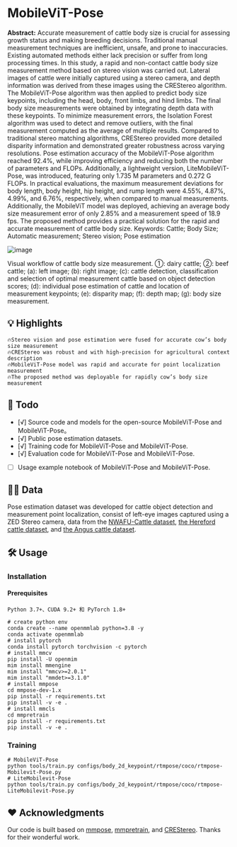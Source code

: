 # MobileViT-Pose

**Abstract:** Accurate measurement of cattle body size is crucial for assessing growth status and making breeding decisions. Traditional manual measurement techniques are inefficient, unsafe, and prone to inaccuracies. Existing automated methods either lack precision or suffer from long processing times. In this study, a rapid and non-contact cattle body size measurement method based on stereo vision was carried out. Lateral images of cattle were initially captured using a stereo camera, and depth information was derived from these images using the CREStereo algorithm. The MobileViT-Pose algorithm was then applied to predict body size keypoints, including the head, body, front limbs, and hind limbs. The final body size measurements were obtained by integrating depth data with these keypoints. To minimize measurement errors, the Isolation Forest algorithm was used to detect and remove outliers, with the final measurement computed as the average of multiple results. Compared to traditional stereo matching algorithms, CREStereo provided more detailed disparity information and demonstrated greater robustness across varying resolutions. Pose estimation accuracy of the MobileViT-Pose algorithm reached 92.4%, while improving efficiency and reducing both the number of parameters and FLOPs. Additionally, a lightweight version, LiteMobileViT-Pose, was introduced, featuring only 1.735 M parameters and 0.272 G FLOPs. In practical evaluations, the maximum measurement deviations for body length, body height, hip height, and rump length were 4.55%, 4.87%, 4.99%, and 6.76%, respectively, when compared to manual measurements. Additionally, the MobileViT model was deployed, achieving an average body size measurement error of only 2.85% and a measurement speed of 18.9 fps. The proposed method provides a practical solution for the rapid and accurate measurement of cattle body size.
Keywords: Cattle; Body Size; Automatic measurement; Stereo vision; Pose estimation

![image](https://github.com/user-attachments/assets/70ada5c9-d181-4167-a658-4c8769c8f1e7)

Visual workflow of cattle body size measurement. ①: dairy cattle; ②: beef cattle; (a): left image; (b): right image; (c): cattle detection, classification and selection of optimal measurement cattle based on object detection scores; (d): individual pose estimation of cattle and location of measurement keypoints; (e): disparity map; (f): depth map; (g): body size measurement.
## 💡 Highlights

    🔥Stereo vision and pose estimation were fused for accurate cow’s body size measurement
    🔥CREStereo was robust and with high-precision for agricultural context description
    🔥MobileViT-Pose model was rapid and accurate for point localization measurement
    🔥The proposed method was deployable for rapidly cow’s body size measurement

## 📜 Todo
- [√] Source code and models for the open-source MobileViT-Pose and MobileViT-Pose。
- [√] Public pose estimation datasets.
- [√] Training code for MobileViT-Pose and MobileViT-Pose.
- [√] Evaluation code for MobileViT-Pose and MobileViT-Pose.
- [ ] Usage example notebook of MobileViT-Pose and MobileViT-Pose.
## 👨‍💻 Data
Pose estimation dataset was developed for cattle object detection and measurement point localization, consist of left-eye images captured using a ZED Stereo camera, data from the [NWAFU-Cattle dataset](https://github.com/MicaleLee/Database/blob/master/NWAFU-CattleDataset), [the Hereford cattle dataset](https://github.com/ruchaya/CowDatabase), and [the Angus cattle dataset](https://github.com/ruchaya/CowDatabase2).
## 🛠️ Usage
### Installation
#### Prerequisites
    Python 3.7+、CUDA 9.2+ 和 PyTorch 1.8+
```shell
# create python env
conda create --name openmmlab python=3.8 -y
conda activate openmmlab
# install pytorch
conda install pytorch torchvision -c pytorch
# install mmcv
pip install -U openmim
mim install mmengine
mim install "mmcv>=2.0.1"
mim install "mmdet>=3.1.0"
# install mmpose
cd mmpose-dev-1.x
pip install -r requirements.txt
pip install -v -e .
# install mmcls
cd mmpretrain
pip install -r requirements.txt
pip install -v -e .
```
### Training
```shell
# MobileViT-Pose
python tools/train.py configs/body_2d_keypoint/rtmpose/coco/rtmpose-Mobilevit-Pose.py
# LiteMobilevit-Pose
python tools/train.py configs/body_2d_keypoint/rtmpose/coco/rtmpose-LiteMobilevit-Pose.py
```
## ❤️ Acknowledgments
Our code is built based on [mmpose](https://github.com/open-mmlab/mmpose.git), [mmpretrain](https://github.com/open-mmlab/mmpretrain), and [CREStereo](https://github.com/megvii-research/CREStereo.git). Thanks for their wonderful work.
